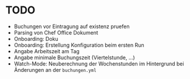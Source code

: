TODO
====

* Buchungen vor Eintragung auf existenz pruefen
* Parsing von Chef Office Dokument
* Onboarding: Doku
* Onboarding: Erstellung Konfiguration beim ersten Run
* Angabe Arbeitszeit am Tag
* Angabe minimale Buchungszeit (Viertelstunde, …)
* Watch-Mode: Neuberechnung der Wochenstunden im Hintergrund bei Änderungen
  an der `buchungen.yml`

